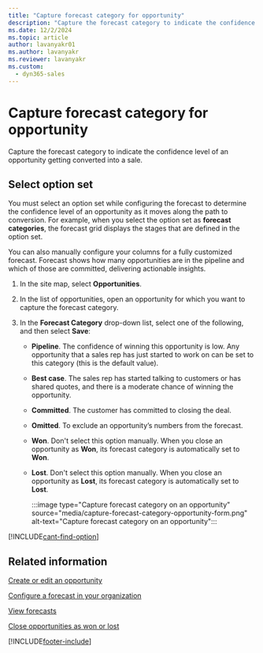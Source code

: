```yaml
---
title: "Capture forecast category for opportunity"
description: "Capture the forecast category to indicate the confidence level of an opportunity getting converted into a sale."
ms.date: 12/2/2024
ms.topic: article
author: lavanyakr01
ms.author: lavanyakr
ms.reviewer: lavanyakr
ms.custom: 
  - dyn365-sales
---
```

# Capture forecast category for opportunity 

Capture the forecast category to indicate the confidence level of an opportunity getting converted into a sale.

## Select option set 

You must select an option set while configuring the forecast to determine the confidence level of an opportunity as it moves along the path to conversion. For example, when you select the option set as **forecast categories**, the forecast grid displays the stages that are defined in the option set.

You can also manually configure your columns for a fully customized forecast. Forecast shows how many opportunities are in the pipeline and which of those are committed, delivering actionable insights. 

1.	In the site map, select **Opportunities**.

2.	In the list of opportunities, open an opportunity for which you want to capture the forecast category.

3.	In the **Forecast Category** drop-down list, select one of the following, and then select **Save**:

    -  **Pipeline**. The confidence of winning this opportunity is low. Any opportunity that a sales rep has just started to work on can be set to this category (this is the default value).

    -  **Best case**. The sales rep has started talking to customers or has shared quotes, and there is a moderate chance of winning the opportunity.

    -  **Committed**. The customer has committed to closing the deal.

    -  **Omitted**. To exclude an opportunity’s numbers from the forecast. 
    
    - **Won**. Don't select this option manually. When you close an opportunity as **Won**, its forecast category is automatically set to **Won**.  
    
    - **Lost**. Don't select this option manually. When you close an opportunity as **Lost**, its forecast category is automatically set to **Lost**.

       :::image type="Capture forecast category on an opportunity" source="media/capture-forecast-category-opportunity-form.png" alt-text="Capture forecast category on an opportunity":::

[!INCLUDE[cant-find-option](../includes/cant-find-option.md)]

## Related information

[Create or edit an opportunity](create-edit-opportunity-sales.md)  

[Configure a forecast in your organization](configure-forecast.md)

[View forecasts](view-forecasts.md)

[Close opportunities as won or lost](close-opportunity-won-lost-sales.md)

[!INCLUDE[footer-include](../includes/footer-banner.md)]

